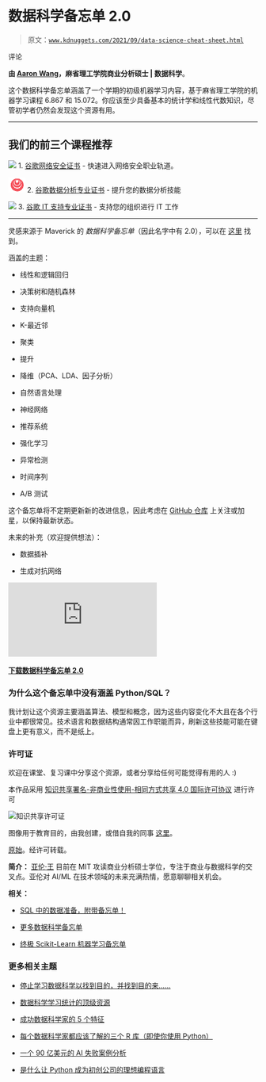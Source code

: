 # 数据科学备忘单 2.0

> 原文：[`www.kdnuggets.com/2021/09/data-science-cheat-sheet.html`](https://www.kdnuggets.com/2021/09/data-science-cheat-sheet.html)

评论

**由 [Aaron Wang](https://www.linkedin.com/in/axw/)，麻省理工学院商业分析硕士 | 数据科学**。

这个数据科学备忘单涵盖了一个学期的初级机器学习内容，基于麻省理工学院的机器学习课程 6.867 和 15.072。你应该至少具备基本的统计学和线性代数知识，尽管初学者仍然会发现这个资源有用。

* * *

## 我们的前三个课程推荐

![](img/0244c01ba9267c002ef39d4907e0b8fb.png) 1\. [谷歌网络安全证书](https://www.kdnuggets.com/google-cybersecurity) - 快速进入网络安全职业轨道。

![](img/e225c49c3c91745821c8c0368bf04711.png) 2\. [谷歌数据分析专业证书](https://www.kdnuggets.com/google-data-analytics) - 提升您的数据分析技能

![](img/0244c01ba9267c002ef39d4907e0b8fb.png) 3\. [谷歌 IT 支持专业证书](https://www.kdnuggets.com/google-itsupport) - 支持您的组织进行 IT 工作

* * *

灵感来源于 Maverick 的 *数据科学备忘单*（因此名字中有 2.0），可以在 [这里](https://github.com/ml874/Data-Science-Cheatsheet) 找到。

涵盖的主题：

+   线性和逻辑回归

+   决策树和随机森林

+   支持向量机

+   K-最近邻

+   聚类

+   提升

+   降维（PCA、LDA、因子分析）

+   自然语言处理

+   神经网络

+   推荐系统

+   强化学习

+   异常检测

+   时间序列

+   A/B 测试

这个备忘单将不定期更新新的改进信息，因此考虑在 [GitHub 仓库](https://github.com/aaronwangy/Data-Science-Cheatsheet) 上关注或加星，以保持最新状态。

未来的补充（欢迎提供想法）：

+   数据插补

+   生成对抗网络

![](https://github.com/aaronwangy/Data-Science-Cheatsheet/blob/main/Data_Science_Cheatsheet.pdf)

**[下载数据科学备忘单 2.0](https://github.com/aaronwangy/Data-Science-Cheatsheet/blob/main/Data_Science_Cheatsheet.pdf)**

### 为什么这个备忘单中没有涵盖 Python/SQL？

我计划让这个资源主要涵盖算法、模型和概念，因为这些内容变化不大且在各个行业中都很常见。技术语言和数据结构通常因工作职能而异，刷新这些技能可能在键盘上更有意义，而不是纸上。

### 许可证

欢迎在课堂、复习课中分享这个资源，或者分享给任何可能觉得有用的人 :)

本作品采用 [知识共享署名-非商业性使用-相同方式共享 4.0 国际许可协议](http://creativecommons.org/licenses/by-nc-sa/4.0/) 进行许可

![知识共享许可证](img/2586517d47fe5c3661007e14405643ef.png)

图像用于教育目的，由我创建，或借自我的同事 [这里](https://stanford.edu/~shervine/teaching/cs-229/)。

[原始](https://github.com/aaronwangy/Data-Science-Cheatsheet)。经许可转载。

**简介：** [亚伦·王](https://www.linkedin.com/in/axw/) 目前在 MIT 攻读商业分析硕士学位，专注于商业与数据科学的交叉点。亚伦对 AI/ML 在技术领域的未来充满热情，愿意聊聊相关机会。

**相关：**

+   [SQL 中的数据准备，附带备忘单！](https://www.kdnuggets.com/2021/05/data-preparation-sql-cheat-sheet.html)

+   [更多数据科学备忘单](https://www.kdnuggets.com/2021/03/more-data-science-cheatsheets.html)

+   [终极 Scikit-Learn 机器学习备忘单](https://www.kdnuggets.com/2021/01/ultimate-scikit-learn-machine-learning-cheatsheet.html)

### 更多相关主题

+   [停止学习数据科学以找到目的，并找到目的来……](https://www.kdnuggets.com/2021/12/stop-learning-data-science-find-purpose.html)

+   [数据科学学习统计的顶级资源](https://www.kdnuggets.com/2021/12/springboard-top-resources-learn-data-science-statistics.html)

+   [成功数据科学家的 5 个特征](https://www.kdnuggets.com/2021/12/5-characteristics-successful-data-scientist.html)

+   [每个数据科学家都应该了解的三个 R 库（即使你使用 Python）](https://www.kdnuggets.com/2021/12/three-r-libraries-every-data-scientist-know-even-python.html)

+   [一个 90 亿美元的 AI 失败案例分析](https://www.kdnuggets.com/2021/12/9b-ai-failure-examined.html)

+   [是什么让 Python 成为初创公司的理想编程语言](https://www.kdnuggets.com/2021/12/makes-python-ideal-programming-language-startups.html)
